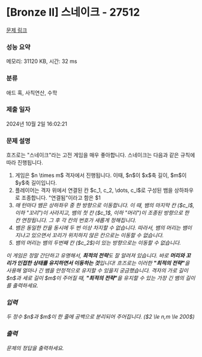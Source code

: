 # [Bronze II] 스네이크 - 27512 

[문제 링크](https://www.acmicpc.net/problem/27512) 

### 성능 요약

메모리: 31120 KB, 시간: 32 ms

### 분류

애드 혹, 사칙연산, 수학

### 제출 일자

2024년 10월 2일 16:02:21

### 문제 설명

<p>흐즈로는 "스네이크"라는 고전 게임을 매우 좋아합니다. 스네이크는 다음과 같은 규칙에 따라 진행됩니다.</p>

<ol>
	<li>게임은 $n \times m$ 격자에서 진행됩니다. 이때, $n$이 $x$축 길이, $m$이 $y$축 길이입니다.</li>
	<li>플레이어는 격자 위에서 연결된 칸 $c_1, c_2, \dots, c_l$로 구성된 뱀을 상하좌우로 조종합니다. "연결됨"이라고 함은 $1<i \le l$인 모든 수에 대해 $c_{i-1}$과 $c_i$가 상하, 또는 좌우로 인접함을 의미합니다.</li>
	<li>매 턴마다 뱀은 상하좌우 중 한 방향으로 이동합니다. 이 때, 뱀의 마지막 칸 ($c_l$, 이하 "꼬리")이 사라지고, 뱀의 첫 칸 ($c_1$, 이하 "머리")이 조종된 방향으로 한 칸 연장됩니다. 그 후 각 칸의 번호가 새롭게 정해집니다.</li>
	<li>뱀은 동일한 칸을 동시에 두 번 이상 차지할 수 없습니다. 따라서, 뱀의 머리는 뱀이 지나고 있으면서 꼬리가 위치하지 않은 칸으로는 이동할 수 없습니다.</li>
	<li>뱀의 머리는 뱀의 두번째 칸 ($c_2$)이 있는 방향으로는 이동할 수 없습니다.</li>
</ol>

<p>이 게임은 정말 간단하고 유명해서, <strong>최적의 전략</strong>도 잘 알려져 있습니다. 바로 <strong>머리와 꼬리가 인접한 상태를 유지하면서 이동하는 것</strong>입니다! 흐즈로는 이러한 <strong>"최적의 전략"</strong>을 사용해 얼마나 긴 뱀을 안정적으로 유지할 수 있을지 궁금했습니다. 격자의 가로 길이 $n$과 세로 길이 $m$이 주어질 때, <strong>"최적의 전략"</strong>을 유지할 수 있는 가장 긴 뱀의 길이를 출력하세요.</p>

### 입력 

 <p>두 정수 $n$과 $m$이 한 줄에 공백으로 분리되어 주어집니다. ($2 \le n,m \le 200$)</p>

### 출력 

 <p>문제의 정답을 출력하세요.</p>

